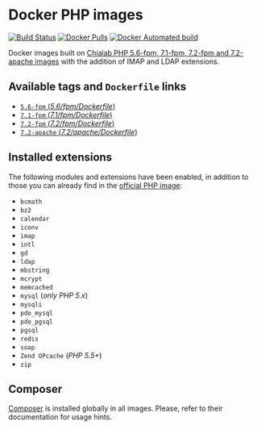 # Docker PHP images
[![Build Status](https://travis-ci.org/lamasbr/docker-php.svg?branch=master)](https://travis-ci.org/lamasbr/docker-php)
[![Docker Pulls](https://img.shields.io/docker/pulls/lamasbr/docker-php.svg)](https://hub.docker.com/r/lamasbr/docker-php/)
[![Docker Automated build](https://img.shields.io/docker/automated/lamasbr/docker-php.svg)](https://hub.docker.com/r/lamasbr/docker-php/)

Docker images built on [Chialab PHP 5.6-fpm, 7.1-fpm, 7.2-fpm and 7.2-apache images](https://hub.docker.com/r/chialab/php/) with the addition of IMAP and LDAP extensions.

## Available tags and `Dockerfile` links
- [`5.6-fpm` (_5.6/fpm/Dockerfile_)](https://github.com/lamasbr/docker-php/blob/master/5.6/fpm/Dockerfile)
- [`7.1-fpm` (_7.1/fpm/Dockerfile_)](https://github.com/lamasbr/docker-php/blob/master/7.1/fpm/Dockerfile)
- [`7.2-fpm` (_7.2/fpm/Dockerfile_)](https://github.com/lamasbr/docker-php/blob/master/7.2/fpm/Dockerfile)
- [`7.2-apache` (_7.2/apache/Dockerfile_)](https://github.com/lamasbr/docker-php/blob/master/7.2/apache/Dockerfile)

## Installed extensions
The following modules and extensions have been enabled, in addition to those you can already find in the [official PHP image](https://hub.docker.com/r/_/php/):

- `bcmath`
- `bz2`
- `calendar`
- `iconv`
- `imap`
- `intl`
- `gd`
- `ldap`
- `mbstring`
- `mcrypt`
- `memcached`
- `mysql` (_only PHP 5.x_)
- `mysqli`
- `pdo_mysql`
- `pdo_pgsql`
- `pgsql`
- `redis`
- `soap`
- `Zend OPcache` (_PHP 5.5+_)
- `zip`

## Composer
[Composer](https://getcomposer.org) is installed globally in all images. Please, refer to their documentation for usage hints.
